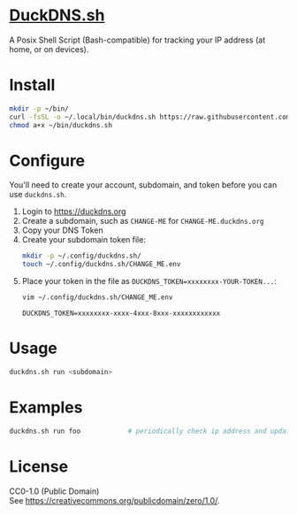# [DuckDNS.sh](https://github.com/BeyondCodeBootcamp/DuckDNS.sh)

A Posix Shell Script (Bash-compatible) for tracking your IP address
(at home, or on devices).

# Install

```sh
mkdir -p ~/bin/
curl -fsSL -o ~/.local/bin/duckdns.sh https://raw.githubusercontent.com/BeyondCodeBootcamp/DuckDNS.sh/main/duckdns.sh
chmod a+x ~/bin/duckdns.sh
```

# Configure

You'll need to create your account, subdomain, and token before you can use `duckdns.sh`.

1. Login to <https://duckdns.org>
2. Create a subdomain, such as `CHANGE-ME` for `CHANGE-ME.duckdns.org`
3. Copy your DNS Token
4. Create your subdomain token file:
    ```sh
    mkdir -p ~/.config/duckdns.sh/
    touch ~/.config/duckdns.sh/CHANGE_ME.env
    ```
5. Place your token in the file as `DUCKDNS_TOKEN=xxxxxxxx-YOUR-TOKEN...`:
    ```sh
    vim ~/.config/duckdns.sh/CHANGE_ME.env
    ```
    ```text
    DUCKDNS_TOKEN=xxxxxxxx-xxxx-4xxx-8xxx-xxxxxxxxxxxx
    ```

# Usage

```sh
duckdns.sh run <subdomain>
```

# Examples

```sh
duckdns.sh run foo            # periodically check ip address and update subdomain
```

# License

CC0-1.0 (Public Domain) \
See <https://creativecommons.org/publicdomain/zero/1.0/>.
